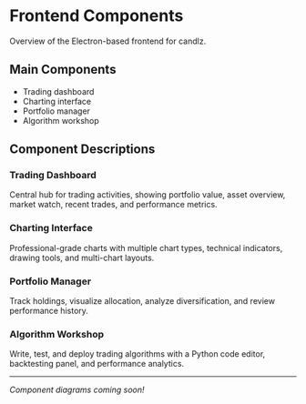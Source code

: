 # Frontend Components

Overview of the Electron-based frontend for candlz.

## Main Components
- Trading dashboard
- Charting interface
- Portfolio manager
- Algorithm workshop

## Component Descriptions

### Trading Dashboard
Central hub for trading activities, showing portfolio value, asset overview, market watch, recent trades, and performance metrics.

### Charting Interface
Professional-grade charts with multiple chart types, technical indicators, drawing tools, and multi-chart layouts.

### Portfolio Manager
Track holdings, visualize allocation, analyze diversification, and review performance history.

### Algorithm Workshop
Write, test, and deploy trading algorithms with a Python code editor, backtesting panel, and performance analytics.

---

*Component diagrams coming soon!*
